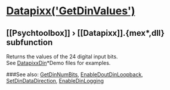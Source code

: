# [Datapixx('GetDinValues')](Datapixx-GetDinValues) 
## [[Psychtoolbox]] &#8250; [[Datapixx]].{mex*,dll} subfunction


Returns the values of the 24 digital input bits.  
See [DatapixxDin](DatapixxDin)\*Demo files for examples.  
  


###See also:
[GetDinNumBits](Datapixx-GetDinNumBits), [EnableDoutDinLoopback](Datapixx-EnableDoutDinLoopback), [SetDinDataDirection](Datapixx-SetDinDataDirection), [EnableDinLogging](Datapixx-EnableDinLogging)
